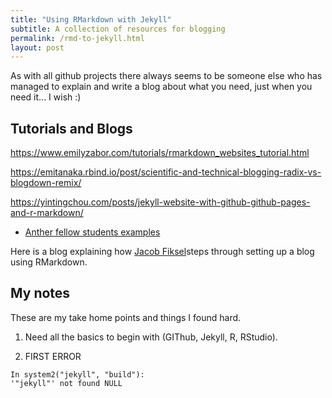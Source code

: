 ```yaml
---
title: "Using RMarkdown with Jekyll"
subtitle: A collection of resources for blogging
permalink: /rmd-to-jekyll.html
layout: post
---
```


As with all github projects there always seems to be someone else who has managed to explain and write a blog about what you need, just when you need it... I wish :)

## Tutorials and Blogs

https://www.emilyzabor.com/tutorials/rmarkdown_websites_tutorial.html

https://emitanaka.rbind.io/post/scientific-and-technical-blogging-radix-vs-blogdown-remix/

https://yintingchou.com/posts/jekyll-website-with-github-github-pages-and-r-markdown/



- [Anther fellow students examples](https://jfiksel.github.io/2017-01-25-hello-world/)

Here is a blog explaining how [Jacob Fiksel](https://jfiksel.github.io/)steps through setting up a blog using RMarkdown.

## My notes

These are my take home points and things I found hard.

1.  Need all the basics to begin with (GIThub, Jekyll, R, RStudio).

2.  FIRST ERROR

```Warning message:
In system2("jekyll", "build"):
'"jekyll"' not found NULL
```

